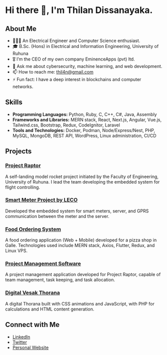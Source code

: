 # Hi there 👋, I'm Thilan Dissanayaka.

## About Me
- 👷🏻‍♂️ An Electrical Engineer and Computer Science enthusiast.
- 🎓 B.Sc. (Hons) in Electrical and Information Engineering, University of Ruhuna
- 🎖️ I’m the CEO of my own company EminenceApps (pvt) ltd.
- 💬 Ask me about cybersecurity, machine learning, and web development.
- 📫 How to reach me: thil4n@gmail.com
- ⚡ Fun fact: I have a deep interest in blockchains and computer networks.

## Skills
- **Programming Languages:** Python, Ruby, C, C++, C#, Java, Assembly
- **Frameworks and Libraries:** MERN stack, React, Next.js, Angular, Vue.js, Tailwind.css, Bootstrap, Redux, CodeIgnitor, Laravel
- **Tools and Technologies:** Docker, Podman, Node/Express/Nest, PHP, MySQL, MongoDB, REST API, WordPress, Linux administration, CI/CD

## Projects
### [Project Raptor](https://projectraptor.org)
A self-landing model rocket project initiated by the Faculty of Engineering, University of Ruhuna. I lead the team developing the embedded system for flight controlling.

### [Smart Meter Project by LECO](https://github.com/thil4n/smart-meter)
Developed the embedded system for smart meters, server, and GPRS communication between the meter and the server.

### [Food Ordering System](https://pizzaden.lk)
A food ordering application (Web + Mobile) developed for a pizza shop in Galle. Technologies used include MERN stack, Axios, Flutter, Redux, and Linux VPS.

### [Project Management Software](https://github.com/thil4n/project-management)
A project management application developed for Project Raptor, capable of team management, task keeping, and task allocation.

### [Digital Vesak Thorana](https://thil4n.github.io)
A digital Thorana built with CSS animations and JavaScript, with PHP for calculations and HTML content generation.

## Connect with Me
- [LinkedIn](https://www.linkedin.com/in/thil4n)
- [Twitter](https://twitter.com/thil4n)
- [Personal Website](https://your-website.com)


